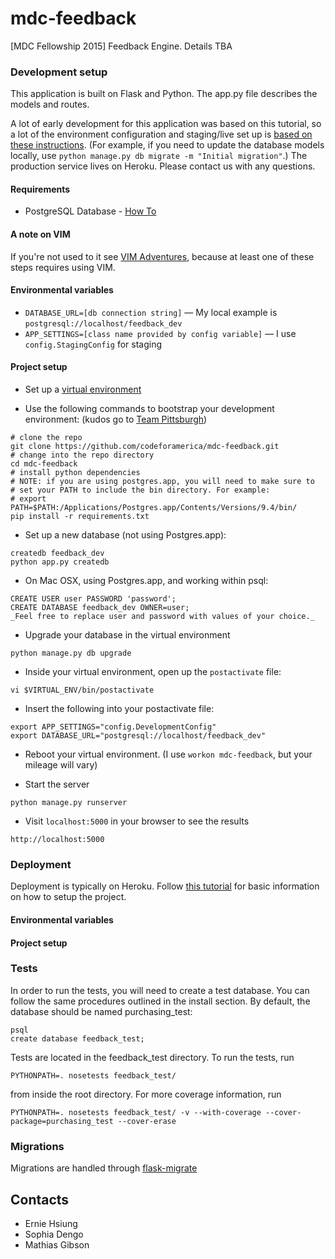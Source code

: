 # mdc-feedback
[MDC Fellowship 2015] Feedback Engine. Details TBA


### Development setup

This application is built on Flask and Python. The app.py file describes the models and routes.

A lot of early development for this application was based on this tutorial, so a lot of the environment configuration and staging/live set up is [based on these instructions](https://realpython.com/blog/python/flask-by-example-part-1-project-setup/). (For example, if you need to update the database models locally, use `python manage.py db migrate -m "Initial migration"`.) The production service lives on Heroku. Please contact us with any questions.

#### Requirements

* PostgreSQL Database - [How To](https://github.com/codeforamerica/howto/blob/master/PostgreSQL.md)

#### A note on VIM

If you're not used to it see [VIM Adventures](http://vim-adventures.com/), because at least one of these steps requires using VIM.

#### Environmental variables

* `DATABASE_URL=[db connection string]` — My local example is `postgresql://localhost/feedback_dev`
* `APP_SETTINGS=[class name provided by config variable]` — I use `config.StagingConfig` for staging

#### Project setup

* Set up a [virtual environment](https://github.com/codeforamerica/howto/blob/master/Python-Virtualenv.md)

* Use the following commands to bootstrap your development environment:
(kudos go to [Team Pittsburgh](https://github.com/codeforamerica/pittsburgh-purchasing-suite))

```
# clone the repo
git clone https://github.com/codeforamerica/mdc-feedback.git
# change into the repo directory
cd mdc-feedback
# install python dependencies
# NOTE: if you are using postgres.app, you will need to make sure to
# set your PATH to include the bin directory. For example:
# export PATH=$PATH:/Applications/Postgres.app/Contents/Versions/9.4/bin/
pip install -r requirements.txt
```

* Set up a new database (not using Postgres.app):

```
createdb feedback_dev
python app.py createdb
```

* On Mac OSX, using Postgres.app, and working within psql:

```
CREATE USER user PASSWORD 'password';
CREATE DATABASE feedback_dev OWNER=user;
_Feel free to replace user and password with values of your choice._
```
* Upgrade your database in the virtual environment

```
python manage.py db upgrade
```

* Inside your virtual environment, open up the `postactivate` file:

```
vi $VIRTUAL_ENV/bin/postactivate
```

* Insert the following into your postactivate file:

```
export APP_SETTINGS="config.DevelopmentConfig"
export DATABASE_URL="postgresql://localhost/feedback_dev"
```

* Reboot your virtual environment. (I use `workon mdc-feedback`, but your mileage will vary)

* Start the server

```
python manage.py runserver
```

* Visit `localhost:5000` in your browser to see the results
```
http://localhost:5000
```

### Deployment

Deployment is typically on Heroku. Follow [this tutorial](https://devcenter.heroku.com/articles/getting-started-with-python) for basic information on how to setup the project.

#### Environmental variables

#### Project setup

### Tests

In order to run the tests, you will need to create a test database. You can follow the same procedures outlined in the install section. By default, the database should be named purchasing_test:

```
psql
create database feedback_test;
```

Tests are located in the feedback_test directory. To run the tests, run
```
PYTHONPATH=. nosetests feedback_test/
```
from inside the root directory. For more coverage information, run
```
PYTHONPATH=. nosetests feedback_test/ -v --with-coverage --cover-package=purchasing_test --cover-erase
```

### Migrations
Migrations are handled through [flask-migrate](https://github.com/miguelgrinberg/Flask-Migrate#flask-migrate)

Contacts
--------

* Ernie Hsiung
* Sophia Dengo
* Mathias Gibson

